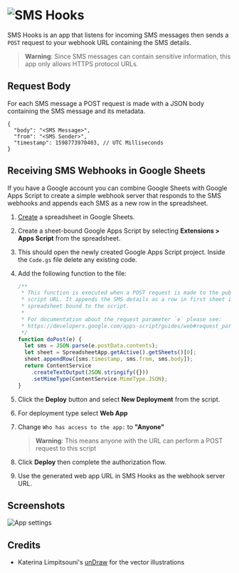 # ![SMS Hooks](https://repository-images.githubusercontent.com/284747433/11358f80-df97-11ea-900f-8fb2b7a6f620)

SMS Hooks is an app that listens for incoming SMS messages then sends a `POST` request to your webhook URL containing the SMS details.

> **Warning**:
> Since SMS messages can contain sensitive information, this app only allows HTTPS protocol URLs.

## Request Body

For each SMS message a POST request is made with a JSON body containing the SMS message and its metadata.

```jsonc
{
  "body": "<SMS Message>",
  "from": "<SMS Sender>",
  "timestamp": 1598773970403, // UTC Milliseconds
}
```

## Receiving SMS Webhooks in Google Sheets

If you have a Google account you can combine Google Sheets with Google Apps
Script to create a simple webhook server that responds to the SMS webhooks and
appends each SMS as a new row in the spreadsheet.

1. [Create](https://docs.google.com/spreadsheets/create) a spreadsheet in Google
   Sheets.
2. Create a sheet-bound Google Apps Script by selecting
   **Extensions > Apps Script** from the spreadsheet.
3. This should open the newly created Google Apps Script project. Inside the
   `Code.gs` file delete any existing code.
4. Add the following function to the file:

    ```javascript
    /**
     * This function is executed when a POST request is made to the published
     * script URL. It appends the SMS details as a row in first sheet in the
     * spreadsheet bound to the script.
     *
     * For documentation about the request parameter `e` please see:
     * https://developers.google.com/apps-script/guides/web#request_parameters
     */
    function doPost(e) {
      let sms = JSON.parse(e.postData.contents);
      let sheet = SpreadsheetApp.getActive().getSheets()[0];
      sheet.appendRow([sms.timestamp, sms.from, sms.body]);
      return ContentService
        .createTextOutput(JSON.stringify({}))
        .setMimeType(ContentService.MimeType.JSON);
    }
    ```

5. Click the **Deploy** button and select **New Deployment** from the script.
6. For deployment type select **Web App**
7. Change `Who has access to the app:` to **"Anyone"**
   > **Warning**: This means anyone with the URL can perform a POST request to this script
8. Click **Deploy** then complete the authorization flow.
9. Use the generated web app URL in SMS Hooks as the webhook server URL.

## Screenshots

![App settings](screenshots/screenshot.png "App settings")

## Credits

- Katerina Limpitsouni's [unDraw](https://undraw.co/) for the vector illustrations
